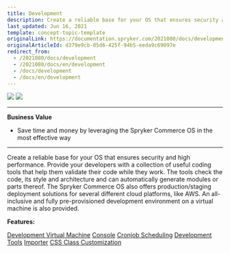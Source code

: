 ```yaml
---
title: Development
description: Create a reliable base for your OS that ensures security and high performance.
last_updated: Jun 16, 2021
template: concept-topic-template
originalLink: https://documentation.spryker.com/2021080/docs/development
originalArticleId: d379e9cb-05d6-425f-94b5-eeda9c69097e
redirect_from:
  - /2021080/docs/development
  - /2021080/docs/en/development
  - /docs/development
  - /docs/en/development
---
```


<div class='feature-text'>
    <div class='feature-images'>
    <img class="light-mode" src="https://spryker.s3.eu-central-1.amazonaws.com/docs/Document+360/Capabilities+icons/light/development.svg"/>
    <img class="dark-mode" src="https://spryker.s3.eu-central-1.amazonaws.com/docs/Document+360/Capabilities+icons/dark/development.svg"/>
    </div>
    <div class="feature-text-wrap">

***
**Business Value**
* Save time and money by leveraging the Spryker Commerce OS in the most effective way
***
        
Create a reliable base for your OS that ensures security and high performance. Provide your developers with a collection of useful coding tools that help them validate their code while they work. The tools check the code, its style and architecture and can automatically generate modules or parts thereof. The Spryker Commerce OS also offers production/staging deployment solutions for several different cloud platforms, like AWS. An all-inclusive and fully pre-provisioned development environment on a virtual machine is also provided.
 </div>
</div>

**Features:**

<div>
<a class="feature-link" href="https://documentation.spryker.com/docs/devvm">Development Virtual Machine</a>    
<a class="feature-link" href="https://documentation.spryker.com/docs/console">Console</a>
<a class="feature-link" href="https://documentation.spryker.com/docs/cronjob-scheduling">Cronjob Scheduling</a>
<a class="feature-link" href="https://documentation.spryker.com/docs/development-tools">Development Tools</a>
<a class="feature-link" href="https://documentation.spryker.com/docs/importer">Importer</a>
<a class="feature-link" href="https://documentation.spryker.com/docs/css-class-customization ">CSS Class Customization</a>
</div>
